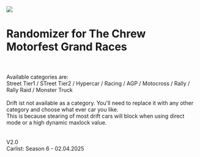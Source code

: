 [<img src="https://github.com/user-attachments/assets/f32ae56e-248a-4780-9c39-da9c1b17f73e">](https://shogun160.github.io/TCM-ZEN_DOMIZER/zendomizer_v2.0.html)
# **Randomizer for The Chrew Motorfest Grand Races**
<br>
<br>Available categories are:
<br>Street Tier1 / STreet Tier2 / Hypercar / Racing / AGP / Motocross / Rally / Rally Raid / Monster Truck
<br>
<br>Drift ist not available as a category. You'll need to replace it with any other category and choose what ever car you like. 
<br>This is because stearing of most drift cars will block when using direct mode or a high dynamic maxlock value.
<br>
<br>
<br>V2.0
<br>Carlist: Season 6 - 02.04.2025



